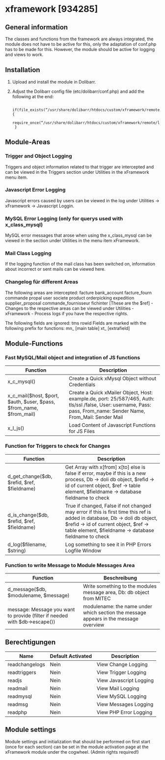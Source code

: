 
# xframework [934285]
## General information
The classes and functions from the framework are always integrated, the module does not have to be active for this, only the adaptation of conf.php has to be made for this. However, the module should be active for logging and views to work.

## Installation
1. Upload and install the module in Dolibarr.
2. Adjust the Dolibarr config file (etc/dolibarr/conf.php) and add the following at the end:

		if(file_exists(“/usr/share/dolibarr/htdocs/custom/xframework/remote/loader.php”)) {
		require_once(“/usr/share/dolibarr/htdocs/custom/xframework/remote/loader.php”);
		}

## Module-Areas
### Trigger and Object Logging

Triggers and object information related to that trigger are intercepted and can be viewed in the Triggers section under Utilities in the xFramework menu item.

### Javascript Error Logging

Javascript errors caused by users can be viewed in the log under Utilities -> xFramework -> Javascript Loggin.

### MySQL Error Logging (only for querys used with x_class_mysql)

MySQL error messages that arose when using the x_class_mysql can be viewed in the section under Utilities in the menu item xFramework.

### Mail Class Logging

If the logging function of the mail class has been switched on, information about incorrect or sent mails can be viewed here.

### Changelog für different Areas
The following areas are intercepted: facture bank_account facture_fourn commande propal user societe product orderpicking expedition supplier_proposal commande_fournisseur fichinter [These are the $ref] - Changes to the respective areas can be viewed under Utilities - xFramework - Process logs if you have the respective rights.

The following fields are ignored: tms rowid
Fields are marked with the following prefix for functions: mn_ [main table] xt_ [extrafield]

## Module-Functions

### Fast MySQL/Mail object and integration of JS functions

|Function | Description|
|-|-|
|x_c_mysql()|Create a Quick xMysql Object without Credentials|
|x_c_mail($host, $port, $auth, $user, $pass, $from_name, $from_mail)|Create a Quick xMailer Object, Host: example.de, port: 25/587/465, Auth: tls/ssl /false, User: username, Pass: pass, From_name: Sender Name, From_Mail: Sender Mail|
|x_l_js()|Load Content of Javascript Functions for JS Files |

### Function for Triggers to check for Changes

|Function | Description|
|-|-|
|d_get_change(\$db, $refid, $ref, $fieldname)|Get Array with x[from] x[to] else is false if error, maybe if this is a new process, Db -> doli db object, $refid -> id of current object, $ref -> table element, $fieldname -> database fieldname to check|
|d_is_change(\$db, $refid, $ref, $fieldname)|True if changed, False if not changed may error if this is first time this ref is added in database, Db -> doli db object, $refid -> id of current object, $ref -> table element, $fieldname -> database fieldname to check|
|d_log(\$filename, $string)|Log something to see it in PHP Errors Logfile Window|

### Function to write Message to Module Messages Area


|Function | Beschreibung|
|-|-|
|d_message($db, $modulename, $message)|Write something to the modules message area, Db: db object from MITEC|
|message: Message you want to provide (filter if needed with $db->escape())| modulename: the name under which section the message appears in the message overview|

## Berechtigungen
| Name | Default Activated | Description|
|-|-|-|
| readchangelogs | Nein | View Change Logging |
| readtriggers | Nein | View Trigger Logging |
| readjs | Nein | View Javascript Logging |
| readmail | Nein | View Mail Logging |
| readmysql | Nein | View MySQL Logging |
| readmsg | Nein | View Messages Logging |
| readphp | Nein | View PHP Error Logging |

## Module settings
Module settings and initialization that should be performed on first start (once for each section) can be set in the module activation page at the xFramework module under the cogwheel. (Admin rights required!)
